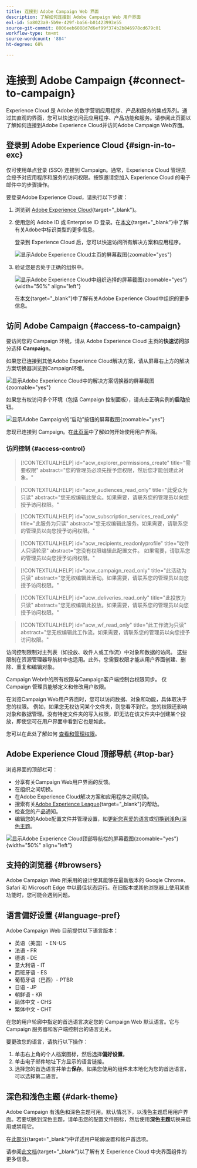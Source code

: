 ```yaml
---
title: 连接到 Adobe Campaign Web 界面
description: 了解如何连接到 Adobe Campaign Web 用户界面
exl-id: 5a8023a9-5b9e-429f-ba56-b01423993e55
source-git-commit: 8006eeb6088d7d6ef99f374b2b846978cd679c01
workflow-type: tm+mt
source-wordcount: '884'
ht-degree: 68%

---
```


# 连接到 Adobe Campaign {#connect-to-campaign}

Experience Cloud 是 Adobe 的数字营销应用程序、产品和服务的集成系列。通过其直观的界面，您可以快速访问云应用程序、产品功能和服务。请参阅此页面以了解如何连接到Adobe Experience Cloud并访问Adobe Campaign Web界面。

## 登录到 Adobe Experience Cloud {#sign-in-to-exc}

仅可使用单点登录 (SSO) 连接到 Campaign。通常，Experience Cloud 管理员会授予对应用程序和服务的访问权限。按照邀请您加入 Experience Cloud 的电子邮件中的步骤操作。

要登录Adobe Experience Cloud，请执行以下步骤：

1. 浏览到 [Adobe Experience Cloud](https://experience.adobe.com/){target="_blank"}。

1. 使用您的 Adobe ID 或 Enterprise ID 登录。在[本文](https://helpx.adobe.com/cn/enterprise/using/identity.html){target="_blank"}中了解有关Adobe中标识类型的更多信息。

   登录到 Experience Cloud 后，您可以快速访问所有解决方案和应用程序。

   ![显示Adobe Experience Cloud主页的屏幕截图](assets/exc-home.png){zoomable="yes"}

1. 验证您是否处于正确的组织中。

   ![显示Adobe Experience Cloud中组织选择的屏幕截图](assets/exc-orgs.png){zoomable="yes"}{width="50%" align="left"}

   在[本文](https://experienceleague.adobe.com/docs/core-services/interface/administration/organizations.html?lang=zh-hans){target="_blank"}中了解有关Adobe Experience Cloud中组织的更多信息。

## 访问 Adobe Campaign {#access-to-campaign}

要访问您的 Campaign 环境，请从 Adobe Experience Cloud 主页的&#x200B;**快速访问**&#x200B;部分选择 **Campaign**。

如果您已连接到其他Adobe Experience Cloud解决方案，请从屏幕右上方的解决方案切换器浏览到Campaign环境。

![显示Adobe Experience Cloud中的解决方案切换器的屏幕截图](assets/solution-switcher.png){zoomable="yes"}

如果您有权访问多个环境（包括 Campaign 控制面板），请点击正确实例的&#x200B;**启动**&#x200B;按钮。

![显示Adobe Campaign的“启动”按钮的屏幕截图](assets/launch-campaign.png){zoomable="yes"}

您现已连接到 Campaign。在[此页面](user-interface.md)中了解如何开始使用用户界面。

### 访问控制 {#access-control}

>[!CONTEXTUALHELP]
>id="acw_explorer_permissions_create"
>title="需要权限"
>abstract="您的管理员必须先授予您权限，然后您才能创建此对象。"

>[!CONTEXTUALHELP]
>id="acw_audiences_read_only"
>title="此受众为只读"
>abstract="您无权编辑此受众。如果需要，请联系您的管理员以向您授予访问权限。"

>[!CONTEXTUALHELP]
>id="acw_subscription_services_read_only"
>title="此服务为只读"
>abstract="您无权编辑此服务。如果需要，请联系您的管理员以向您授予访问权限。"

>[!CONTEXTUALHELP]
>id="acw_recipients_readonlyprofile"
>title="收件人只读轮廓"
>abstract="您没有权限编辑此配置文件。 如果需要，请联系您的管理员以向您授予访问权限。"

>[!CONTEXTUALHELP]
>id="acw_campaign_read_only"
>title="此活动为只读"
>abstract="您无权编辑此活动。如果需要，请联系您的管理员以向您授予访问权限。"

>[!CONTEXTUALHELP]
>id="acw_deliveries_read_only"
>title="此投放为只读"
>abstract="您无权编辑此投放。如果需要，请联系您的管理员以向您授予访问权限。"

>[!CONTEXTUALHELP]
>id="acw_wf_read_only"
>title="此工作流为只读"
>abstract="您无权编辑此工作流。如果需要，请联系您的管理员以向您授予访问权限。"

访问控制限制对主列表（如投放、收件人或工作流）中对象和数据的访问。 这些限制在资源管理器导航树中也适用。此外，您需要权限才能从用户界面创建、删除、重复和编辑对象。

Campaign Web中的所有权限与Campaign客户端控制台权限同步。 仅 Campaign 管理员能够定义和修改用户权限。

在浏览Campaign Web用户界面时，您可以访问数据、对象和功能，具体取决于您的权限。 例如，如果您无权访问某个文件夹，则您看不到它。您的权限还影响对象和数据管理。没有特定文件夹的写入权限，即无法在该文件夹中创建某个投放，即使您可在用户界面中看到它也是如此。

您可以在此处了解如何 [查看和管理权限](permissions.md)。

## Adobe Experience Cloud 顶部导航 {#top-bar}

浏览界面的顶部栏可：

* 分享有关Campaign Web用户界面的反馈。
* 在组织之间切换。
* 在Adobe Experience Cloud解决方案和应用程序之间切换。
* 搜索有关[Adobe Experience League](https://experienceleague.adobe.com/docs/?lang=zh-hans){target="_blank"}的帮助。
* 检查您的产品通知。
* 编辑您的Adobe配置文件并管理设置，如[更新您喜爱的语言](#language-pref)或[切换到浅色/深色主题](#dark-theme)。

![显示Adobe Experience Cloud顶部导航栏的屏幕截图](assets/do-not-localize/unified-shell.png){zoomable="yes"}{width="50%" align="left"}

## 支持的浏览器 {#browsers}

Adobe Campaign Web 所采用的设计使其能够在最新版本的 Google Chrome、Safari 和 Microsoft Edge 中以最佳状态运行。在旧版本或其他浏览器上使用某些功能时，您可能会遇到问题。

## 语言偏好设置 {#language-pref}

Adobe Campaign Web 目前提供以下语言版本：

* 英语（美国）- EN-US
* 法语 - FR
* 德语 - DE
* 意大利语 - IT
* 西班牙语 - ES
* 葡萄牙语（巴西）- PTBR
* 日语 - JP
* 朝鲜语 - KR
* 简体中文 - CHS
* 繁体中文 - CHT

在您的用户轮廓中指定的首选语言决定您的 Campaign Web 默认语言。它与 Campaign 服务器和客户端控制台的语言无关。

要更改您的语言，请执行以下操作：

1. 单击右上角的个人档案图标，然后选择&#x200B;**偏好设置**。
1. 单击电子邮件地址下方显示的语言链接。
1. 选择您的首选语言并单击&#x200B;**保存**。如果您使用的组件未本地化为您的首选语言，可以选择第二语言。


## 深色和浅色主题 {#dark-theme}

Adobe Campaign 有浅色和深色主题可用。默认情况下，以浅色主题启用用户界面。若要切换到深色主题，请单击您的配置文件图标，然后使用&#x200B;**深色主题**&#x200B;切换来启用或禁用它。

在[此部分](https://experienceleague.adobe.com/docs/core-services/interface/experience-cloud.html?lang=zh-hans#preferences){target="_blank"}中详述用户轮廓设置和帐户首选项。

请参阅[此文档](https://experienceleague.adobe.com/docs/core-services/interface/experience-cloud.html?lang=zh-hans){target="_blank"}以了解有关 Experience Cloud 中央界面组件的更多信息。